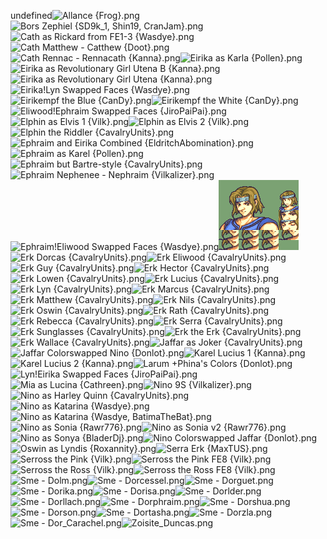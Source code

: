 undefined![Allance {Frog}.png](https://raw.githubusercontent.com/Klokinator/FE-Repo/main/Portrait%20Repository/Crossover%20Mugs%20(Characters%20RPing%20as%20Other%20Characters)/Allance%20%7BFrog%7D.png "Allance {Frog}.png")![Bors Zephiel {SD9k_1, Shin19, CranJam}.png](https://raw.githubusercontent.com/Klokinator/FE-Repo/main/Portrait%20Repository/Crossover%20Mugs%20(Characters%20RPing%20as%20Other%20Characters)/Bors%20Zephiel%20%7BSD9k_1,%20Shin19,%20CranJam%7D.png "Bors Zephiel {SD9k_1, Shin19, CranJam}.png")![Cath as Rickard from FE1-3 {Wasdye}.png](https://raw.githubusercontent.com/Klokinator/FE-Repo/main/Portrait%20Repository/Crossover%20Mugs%20(Characters%20RPing%20as%20Other%20Characters)/Cath%20as%20Rickard%20from%20FE1-3%20(Wasdye).png "Cath as Rickard from FE1-3 {Wasdye}.png")![Cath Matthew - Catthew {Doot}.png](https://raw.githubusercontent.com/Klokinator/FE-Repo/main/Portrait%20Repository/Crossover%20Mugs%20(Characters%20RPing%20as%20Other%20Characters)/Cath%20Matthew%20-%20Catthew%20(Doot).png "Cath Matthew - Catthew {Doot}.png")![Cath Rennac - Rennacath {Kanna}.png](https://raw.githubusercontent.com/Klokinator/FE-Repo/main/Portrait%20Repository/Crossover%20Mugs%20(Characters%20RPing%20as%20Other%20Characters)/Cath%20Rennac%20-%20Rennacath%20(Kanna).png "Cath Rennac - Rennacath {Kanna}.png")![Eirika as Karla {Pollen}.png](https://raw.githubusercontent.com/Klokinator/FE-Repo/main/Portrait%20Repository/Crossover%20Mugs%20(Characters%20RPing%20as%20Other%20Characters)/Eirika%20as%20Karla%20(Pollen).png "Eirika as Karla {Pollen}.png")![Eirika as Revolutionary Girl Utena B {Kanna}.png](https://raw.githubusercontent.com/Klokinator/FE-Repo/main/Portrait%20Repository/Crossover%20Mugs%20(Characters%20RPing%20as%20Other%20Characters)/Eirika%20as%20Revolutionary%20Girl%20Utena%20B%20%7BKanna%7D.png "Eirika as Revolutionary Girl Utena B {Kanna}.png")![Eirika as Revolutionary Girl Utena {Kanna}.png](https://raw.githubusercontent.com/Klokinator/FE-Repo/main/Portrait%20Repository/Crossover%20Mugs%20(Characters%20RPing%20as%20Other%20Characters)/Eirika%20as%20Revolutionary%20Girl%20Utena%20%7BKanna%7D.png "Eirika as Revolutionary Girl Utena {Kanna}.png")![Eirika!Lyn Swapped Faces {Wasdye}.png](https://raw.githubusercontent.com/Klokinator/FE-Repo/main/Portrait%20Repository/Crossover%20Mugs%20(Characters%20RPing%20as%20Other%20Characters)/Eirika!Lyn%20Swapped%20Faces%20(Wasdye).png "Eirika!Lyn Swapped Faces {Wasdye}.png")![Eirikempf the Blue {CanDy}.png](https://raw.githubusercontent.com/Klokinator/FE-Repo/main/Portrait%20Repository/Crossover%20Mugs%20(Characters%20RPing%20as%20Other%20Characters)/Eirikempf%20the%20Blue%20(CanDy).png "Eirikempf the Blue {CanDy}.png")![Eirikempf the White {CanDy}.png](https://raw.githubusercontent.com/Klokinator/FE-Repo/main/Portrait%20Repository/Crossover%20Mugs%20(Characters%20RPing%20as%20Other%20Characters)/Eirikempf%20the%20White%20(CanDy).png "Eirikempf the White {CanDy}.png")![Eliwood!Ephraim Swapped Faces {JiroPaiPai}.png](https://raw.githubusercontent.com/Klokinator/FE-Repo/main/Portrait%20Repository/Crossover%20Mugs%20(Characters%20RPing%20as%20Other%20Characters)/Eliwood!Ephraim%20Swapped%20Faces%20(JiroPaiPai).png "Eliwood!Ephraim Swapped Faces {JiroPaiPai}.png")![Elphin as Elvis 1 {Vilk}.png](https://raw.githubusercontent.com/Klokinator/FE-Repo/main/Portrait%20Repository/Crossover%20Mugs%20(Characters%20RPing%20as%20Other%20Characters)/Elphin%20as%20Elvis%201%20%7BVilk%7D.png "Elphin as Elvis 1 {Vilk}.png")![Elphin as Elvis 2 {Vilk}.png](https://raw.githubusercontent.com/Klokinator/FE-Repo/main/Portrait%20Repository/Crossover%20Mugs%20(Characters%20RPing%20as%20Other%20Characters)/Elphin%20as%20Elvis%202%20%7BVilk%7D.png "Elphin as Elvis 2 {Vilk}.png")![Elphin the Riddler {CavalryUnits}.png](https://raw.githubusercontent.com/Klokinator/FE-Repo/main/Portrait%20Repository/Crossover%20Mugs%20(Characters%20RPing%20as%20Other%20Characters)/Elphin%20the%20Riddler%20%7BCavalryUnits%7D.png "Elphin the Riddler {CavalryUnits}.png")![Ephraim and Eirika Combined {EldritchAbomination}.png](https://raw.githubusercontent.com/Klokinator/FE-Repo/main/Portrait%20Repository/Crossover%20Mugs%20(Characters%20RPing%20as%20Other%20Characters)/Ephraim%20and%20Eirika%20Combined%20(EldritchAbomination).png "Ephraim and Eirika Combined {EldritchAbomination}.png")![Ephraim as Karel {Pollen}.png](https://raw.githubusercontent.com/Klokinator/FE-Repo/main/Portrait%20Repository/Crossover%20Mugs%20(Characters%20RPing%20as%20Other%20Characters)/Ephraim%20as%20Karel%20(Pollen).png "Ephraim as Karel {Pollen}.png")![Ephraim but Bartre-style {CavalryUnits}.png](https://raw.githubusercontent.com/Klokinator/FE-Repo/main/Portrait%20Repository/Crossover%20Mugs%20(Characters%20RPing%20as%20Other%20Characters)/Ephraim%20but%20Bartre-style%20(CavalryUnits).png "Ephraim but Bartre-style {CavalryUnits}.png")![Ephraim Nephenee - Nephraim {Vilkalizer}.png](https://raw.githubusercontent.com/Klokinator/FE-Repo/main/Portrait%20Repository/Crossover%20Mugs%20(Characters%20RPing%20as%20Other%20Characters)/Ephraim%20Nephenee%20-%20Nephraim%20(Vilkalizer).png "Ephraim Nephenee - Nephraim {Vilkalizer}.png")![Ephraim!Eliwood Swapped Faces {Wasdye}.png](https://raw.githubusercontent.com/Klokinator/FE-Repo/main/Portrait%20Repository/Crossover%20Mugs%20(Characters%20RPing%20as%20Other%20Characters)/Ephraim!Eliwood%20Swapped%20Faces%20(Wasdye).png "Ephraim!Eliwood Swapped Faces {Wasdye}.png")![Erk Bartre {CavalryUnits}.png](https://raw.githubusercontent.com/Klokinator/FE-Repo/main/Portrait%20Repository/Crossover%20Mugs%20(Characters%20RPing%20as%20Other%20Characters)/Erk%20Bartre%20(CavalryUnits).png "Erk Bartre {CavalryUnits}.png")![Erk Dorcas {CavalryUnits}.png](https://raw.githubusercontent.com/Klokinator/FE-Repo/main/Portrait%20Repository/Crossover%20Mugs%20(Characters%20RPing%20as%20Other%20Characters)/Erk%20Dorcas%20(CavalryUnits).png "Erk Dorcas {CavalryUnits}.png")![Erk Eliwood {CavalryUnits}.png](https://raw.githubusercontent.com/Klokinator/FE-Repo/main/Portrait%20Repository/Crossover%20Mugs%20(Characters%20RPing%20as%20Other%20Characters)/Erk%20Eliwood%20(CavalryUnits).png "Erk Eliwood {CavalryUnits}.png")![Erk Guy {CavalryUnits}.png](https://raw.githubusercontent.com/Klokinator/FE-Repo/main/Portrait%20Repository/Crossover%20Mugs%20(Characters%20RPing%20as%20Other%20Characters)/Erk%20Guy%20(CavalryUnits).png "Erk Guy {CavalryUnits}.png")![Erk Hector {CavalryUnits}.png](https://raw.githubusercontent.com/Klokinator/FE-Repo/main/Portrait%20Repository/Crossover%20Mugs%20(Characters%20RPing%20as%20Other%20Characters)/Erk%20Hector%20(CavalryUnits).png "Erk Hector {CavalryUnits}.png")![Erk Lowen {CavalryUnits}.png](https://raw.githubusercontent.com/Klokinator/FE-Repo/main/Portrait%20Repository/Crossover%20Mugs%20(Characters%20RPing%20as%20Other%20Characters)/Erk%20Lowen%20(CavalryUnits).png "Erk Lowen {CavalryUnits}.png")![Erk Lucius {CavalryUnits}.png](https://raw.githubusercontent.com/Klokinator/FE-Repo/main/Portrait%20Repository/Crossover%20Mugs%20(Characters%20RPing%20as%20Other%20Characters)/Erk%20Lucius%20(CavalryUnits).png "Erk Lucius {CavalryUnits}.png")![Erk Lyn {CavalryUnits}.png](https://raw.githubusercontent.com/Klokinator/FE-Repo/main/Portrait%20Repository/Crossover%20Mugs%20(Characters%20RPing%20as%20Other%20Characters)/Erk%20Lyn%20(CavalryUnits).png "Erk Lyn {CavalryUnits}.png")![Erk Marcus {CavalryUnits}.png](https://raw.githubusercontent.com/Klokinator/FE-Repo/main/Portrait%20Repository/Crossover%20Mugs%20(Characters%20RPing%20as%20Other%20Characters)/Erk%20Marcus%20(CavalryUnits).png "Erk Marcus {CavalryUnits}.png")![Erk Matthew {CavalryUnits}.png](https://raw.githubusercontent.com/Klokinator/FE-Repo/main/Portrait%20Repository/Crossover%20Mugs%20(Characters%20RPing%20as%20Other%20Characters)/Erk%20Matthew%20(CavalryUnits).png "Erk Matthew {CavalryUnits}.png")![Erk Nils {CavalryUnits}.png](https://raw.githubusercontent.com/Klokinator/FE-Repo/main/Portrait%20Repository/Crossover%20Mugs%20(Characters%20RPing%20as%20Other%20Characters)/Erk%20Nils%20(CavalryUnits).png "Erk Nils {CavalryUnits}.png")![Erk Oswin {CavalryUnits}.png](https://raw.githubusercontent.com/Klokinator/FE-Repo/main/Portrait%20Repository/Crossover%20Mugs%20(Characters%20RPing%20as%20Other%20Characters)/Erk%20Oswin%20(CavalryUnits).png "Erk Oswin {CavalryUnits}.png")![Erk Rath {CavalryUnits}.png](https://raw.githubusercontent.com/Klokinator/FE-Repo/main/Portrait%20Repository/Crossover%20Mugs%20(Characters%20RPing%20as%20Other%20Characters)/Erk%20Rath%20(CavalryUnits).png "Erk Rath {CavalryUnits}.png")![Erk Rebecca {CavalryUnits}.png](https://raw.githubusercontent.com/Klokinator/FE-Repo/main/Portrait%20Repository/Crossover%20Mugs%20(Characters%20RPing%20as%20Other%20Characters)/Erk%20Rebecca%20(CavalryUnits).png "Erk Rebecca {CavalryUnits}.png")![Erk Serra {CavalryUnits}.png](https://raw.githubusercontent.com/Klokinator/FE-Repo/main/Portrait%20Repository/Crossover%20Mugs%20(Characters%20RPing%20as%20Other%20Characters)/Erk%20Serra%20(CavalryUnits).png "Erk Serra {CavalryUnits}.png")![Erk Sunglasses {CavalryUnits}.png](https://raw.githubusercontent.com/Klokinator/FE-Repo/main/Portrait%20Repository/Crossover%20Mugs%20(Characters%20RPing%20as%20Other%20Characters)/Erk%20Sunglasses%20(CavalryUnits).png "Erk Sunglasses {CavalryUnits}.png")![Erk the Erk {CavalryUnits}.png](https://raw.githubusercontent.com/Klokinator/FE-Repo/main/Portrait%20Repository/Crossover%20Mugs%20(Characters%20RPing%20as%20Other%20Characters)/Erk%20the%20Erk%20(CavalryUnits).png "Erk the Erk {CavalryUnits}.png")![Erk Wallace {CavalryUnits}.png](https://raw.githubusercontent.com/Klokinator/FE-Repo/main/Portrait%20Repository/Crossover%20Mugs%20(Characters%20RPing%20as%20Other%20Characters)/Erk%20Wallace%20(CavalryUnits).png "Erk Wallace {CavalryUnits}.png")![Jaffar as Joker {CavalryUnits}.png](https://raw.githubusercontent.com/Klokinator/FE-Repo/main/Portrait%20Repository/Crossover%20Mugs%20(Characters%20RPing%20as%20Other%20Characters)/Jaffar%20as%20Joker%20(CavalryUnits).png "Jaffar as Joker {CavalryUnits}.png")![Jaffar Colorswapped Nino {Donlot}.png](https://raw.githubusercontent.com/Klokinator/FE-Repo/main/Portrait%20Repository/Crossover%20Mugs%20(Characters%20RPing%20as%20Other%20Characters)/Jaffar%20Colorswapped%20Nino%20(Donlot).png "Jaffar Colorswapped Nino {Donlot}.png")![Karel Lucius 1 {Kanna}.png](https://raw.githubusercontent.com/Klokinator/FE-Repo/main/Portrait%20Repository/Crossover%20Mugs%20(Characters%20RPing%20as%20Other%20Characters)/Karel%20Lucius%201%20%7BKanna%7D.png "Karel Lucius 1 {Kanna}.png")![Karel Lucius 2 {Kanna}.png](https://raw.githubusercontent.com/Klokinator/FE-Repo/main/Portrait%20Repository/Crossover%20Mugs%20(Characters%20RPing%20as%20Other%20Characters)/Karel%20Lucius%202%20%7BKanna%7D.png "Karel Lucius 2 {Kanna}.png")![Larum +Phina's Colors {Donlot}.png](https://raw.githubusercontent.com/Klokinator/FE-Repo/main/Portrait%20Repository/Crossover%20Mugs%20(Characters%20RPing%20as%20Other%20Characters)/Larum%20%2BPhina's%20Colors%20%7BDonlot%7D.png "Larum +Phina's Colors {Donlot}.png")![Lyn!Eirika Swapped Faces {JiroPaiPai}.png](https://raw.githubusercontent.com/Klokinator/FE-Repo/main/Portrait%20Repository/Crossover%20Mugs%20(Characters%20RPing%20as%20Other%20Characters)/Lyn!Eirika%20Swapped%20Faces%20(JiroPaiPai).png "Lyn!Eirika Swapped Faces {JiroPaiPai}.png")![Mia as Lucina {Cathreen}.png](https://raw.githubusercontent.com/Klokinator/FE-Repo/main/Portrait%20Repository/Crossover%20Mugs%20(Characters%20RPing%20as%20Other%20Characters)/Mia%20as%20Lucina%20%7BCathreen%7D.png "Mia as Lucina {Cathreen}.png")![Nino 9S {Vilkalizer}.png](https://raw.githubusercontent.com/Klokinator/FE-Repo/main/Portrait%20Repository/Crossover%20Mugs%20(Characters%20RPing%20as%20Other%20Characters)/Nino%209S%20(Vilkalizer).png "Nino 9S {Vilkalizer}.png")![Nino as Harley Quinn {CavalryUnits}.png](https://raw.githubusercontent.com/Klokinator/FE-Repo/main/Portrait%20Repository/Crossover%20Mugs%20(Characters%20RPing%20as%20Other%20Characters)/Nino%20as%20Harley%20Quinn%20(CavalryUnits).png "Nino as Harley Quinn {CavalryUnits}.png")![Nino as Katarina {Wasdye}.png](https://raw.githubusercontent.com/Klokinator/FE-Repo/main/Portrait%20Repository/Crossover%20Mugs%20(Characters%20RPing%20as%20Other%20Characters)/Nino%20as%20Katarina%20(Wasdye).png "Nino as Katarina {Wasdye}.png")![Nino as Katarina {Wasdye, BatimaTheBat}.png](https://raw.githubusercontent.com/Klokinator/FE-Repo/main/Portrait%20Repository/Crossover%20Mugs%20(Characters%20RPing%20as%20Other%20Characters)/Nino%20as%20Katarina%20(Wasdye,%20BatimaTheBat).png "Nino as Katarina {Wasdye, BatimaTheBat}.png")![Nino as Sonia {Rawr776}.png](https://raw.githubusercontent.com/Klokinator/FE-Repo/main/Portrait%20Repository/Crossover%20Mugs%20(Characters%20RPing%20as%20Other%20Characters)/Nino%20as%20Sonia%20(Rawr776).png "Nino as Sonia {Rawr776}.png")![Nino as Sonia v2 {Rawr776}.png](https://raw.githubusercontent.com/Klokinator/FE-Repo/main/Portrait%20Repository/Crossover%20Mugs%20(Characters%20RPing%20as%20Other%20Characters)/Nino%20as%20Sonia%20v2%20(Rawr776).png "Nino as Sonia v2 {Rawr776}.png")![Nino as Sonya {BladerDj}.png](https://raw.githubusercontent.com/Klokinator/FE-Repo/main/Portrait%20Repository/Crossover%20Mugs%20(Characters%20RPing%20as%20Other%20Characters)/Nino%20as%20Sonya%20(BladerDj).png "Nino as Sonya {BladerDj}.png")![Nino Colorswapped Jaffar {Donlot}.png](https://raw.githubusercontent.com/Klokinator/FE-Repo/main/Portrait%20Repository/Crossover%20Mugs%20(Characters%20RPing%20as%20Other%20Characters)/Nino%20Colorswapped%20Jaffar%20(Donlot).png "Nino Colorswapped Jaffar {Donlot}.png")![Oswin as Lyndis {Roxannity}.png](https://raw.githubusercontent.com/Klokinator/FE-Repo/main/Portrait%20Repository/Crossover%20Mugs%20(Characters%20RPing%20as%20Other%20Characters)/Oswin%20as%20Lyndis%20%7BRoxannity%7D.png "Oswin as Lyndis {Roxannity}.png")![Serra Erk {MaxTUS}.png](https://raw.githubusercontent.com/Klokinator/FE-Repo/main/Portrait%20Repository/Crossover%20Mugs%20(Characters%20RPing%20as%20Other%20Characters)/Serra%20Erk%20(MaxTUS).png "Serra Erk {MaxTUS}.png")![Serross the Pink {Vilk}.png](https://raw.githubusercontent.com/Klokinator/FE-Repo/main/Portrait%20Repository/Crossover%20Mugs%20(Characters%20RPing%20as%20Other%20Characters)/Serross%20the%20Pink%20(Vilk).png "Serross the Pink {Vilk}.png")![Serross the Pink FE8 {Vilk}.png](https://raw.githubusercontent.com/Klokinator/FE-Repo/main/Portrait%20Repository/Crossover%20Mugs%20(Characters%20RPing%20as%20Other%20Characters)/Serross%20the%20Pink%20FE8%20(Vilk).png "Serross the Pink FE8 {Vilk}.png")![Serross the Ross {Vilk}.png](https://raw.githubusercontent.com/Klokinator/FE-Repo/main/Portrait%20Repository/Crossover%20Mugs%20(Characters%20RPing%20as%20Other%20Characters)/Serross%20the%20Ross%20(Vilk).png "Serross the Ross {Vilk}.png")![Serross the Ross FE8 {Vilk}.png](https://raw.githubusercontent.com/Klokinator/FE-Repo/main/Portrait%20Repository/Crossover%20Mugs%20(Characters%20RPing%20as%20Other%20Characters)/Serross%20the%20Ross%20FE8%20(Vilk).png "Serross the Ross FE8 {Vilk}.png")![Sme - Dolm.png](https://raw.githubusercontent.com/Klokinator/FE-Repo/main/Portrait%20Repository/Crossover%20Mugs%20(Characters%20RPing%20as%20Other%20Characters)/Sme%20-%20Dolm.png "Sme - Dolm.png")![Sme - Dorcessel.png](https://raw.githubusercontent.com/Klokinator/FE-Repo/main/Portrait%20Repository/Crossover%20Mugs%20(Characters%20RPing%20as%20Other%20Characters)/Sme%20-%20Dorcessel.png "Sme - Dorcessel.png")![Sme - Dorguet.png](https://raw.githubusercontent.com/Klokinator/FE-Repo/main/Portrait%20Repository/Crossover%20Mugs%20(Characters%20RPing%20as%20Other%20Characters)/Sme%20-%20Dorguet.png "Sme - Dorguet.png")![Sme - Dorika.png](https://raw.githubusercontent.com/Klokinator/FE-Repo/main/Portrait%20Repository/Crossover%20Mugs%20(Characters%20RPing%20as%20Other%20Characters)/Sme%20-%20Dorika.png "Sme - Dorika.png")![Sme - Dorisa.png](https://raw.githubusercontent.com/Klokinator/FE-Repo/main/Portrait%20Repository/Crossover%20Mugs%20(Characters%20RPing%20as%20Other%20Characters)/Sme%20-%20Dorisa.png "Sme - Dorisa.png")![Sme - Dorlder.png](https://raw.githubusercontent.com/Klokinator/FE-Repo/main/Portrait%20Repository/Crossover%20Mugs%20(Characters%20RPing%20as%20Other%20Characters)/Sme%20-%20Dorlder.png "Sme - Dorlder.png")![Sme - Dorllach.png](https://raw.githubusercontent.com/Klokinator/FE-Repo/main/Portrait%20Repository/Crossover%20Mugs%20(Characters%20RPing%20as%20Other%20Characters)/Sme%20-%20Dorllach.png "Sme - Dorllach.png")![Sme - Dorphraim.png](https://raw.githubusercontent.com/Klokinator/FE-Repo/main/Portrait%20Repository/Crossover%20Mugs%20(Characters%20RPing%20as%20Other%20Characters)/Sme%20-%20Dorphraim.png "Sme - Dorphraim.png")![Sme - Dorshua.png](https://raw.githubusercontent.com/Klokinator/FE-Repo/main/Portrait%20Repository/Crossover%20Mugs%20(Characters%20RPing%20as%20Other%20Characters)/Sme%20-%20Dorshua.png "Sme - Dorshua.png")![Sme - Dorson.png](https://raw.githubusercontent.com/Klokinator/FE-Repo/main/Portrait%20Repository/Crossover%20Mugs%20(Characters%20RPing%20as%20Other%20Characters)/Sme%20-%20Dorson.png "Sme - Dorson.png")![Sme - Dortasha.png](https://raw.githubusercontent.com/Klokinator/FE-Repo/main/Portrait%20Repository/Crossover%20Mugs%20(Characters%20RPing%20as%20Other%20Characters)/Sme%20-%20Dortasha.png "Sme - Dortasha.png")![Sme - Dorzla.png](https://raw.githubusercontent.com/Klokinator/FE-Repo/main/Portrait%20Repository/Crossover%20Mugs%20(Characters%20RPing%20as%20Other%20Characters)/Sme%20-%20Dorzla.png "Sme - Dorzla.png")![Sme - Dor_Carachel.png](https://raw.githubusercontent.com/Klokinator/FE-Repo/main/Portrait%20Repository/Crossover%20Mugs%20(Characters%20RPing%20as%20Other%20Characters)/Sme%20-%20Dor_Carachel.png "Sme - Dor_Carachel.png")![Zoisite_Duncas.png](https://raw.githubusercontent.com/Klokinator/FE-Repo/main/Portrait%20Repository/Crossover%20Mugs%20(Characters%20RPing%20as%20Other%20Characters)/Zoisite_Duncas.png "Zoisite_Duncas.png")